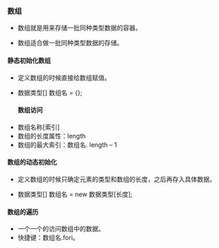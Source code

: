 ### 数组

* 数组就是用来存储一批同种类型数据的容器。

* 数组适合做一批同种类型数据的存储。

#### 静态初始化数组

+ 定义数组的时候直接给数组赋值。

+ 数据类型[] 数组名 = {};

  #### 数组访问

- 数组名称[索引]
- 数组的长度属性：length
- 数组的最大索引：数组名. length – 1

#### 数组的动态初始化
+ 定义数组的时候只确定元素的类型和数组的长度，之后再存入具体数据。

+ 数据类型[]  数组名 = new 数据类型[长度];

#### 数组的遍历

+ 一个一个的访问数组中的数据。
+ 快捷键：数组名.fori。

​    